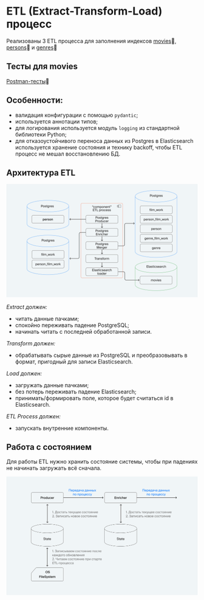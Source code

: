 # ETL (Extract-Transform-Load) процесс

Реализованы 3 ETL процесса для заполнения индексов [movies](https://github.com/192117/admin_panel/blob/master/postgres_to_es/movies_schema.json)💾, 
[persons](https://github.com/192117/admin_panel/blob/master/postgres_to_es/persons_schema.json)💾 и [genres](https://github.com/192117/admin_panel/blob/master/postgres_to_es/genres_schema.json)💾

## Тесты для movies

[Postman-тесты](https://code.s3.yandex.net/middle-python/learning-materials/ETLTests-2.json)💾

## Особенности:

- валидация конфигурации с помощью `pydantic`;
- используется аннотации типов;
- для логирования используется модуль `logging` из стандартной библиотеки Python;
- для отказоустойчивого переноса данных из Postgres в Elasticsearch используется хранение состояния и технику backoff, 
чтобы ETL процесс не мешал восстановлению БД.

## Архитектура ETL 

![Архитектура ETL-пайплайна](ETL_пайплайна.png)

_Extract должен:_
- читать данные пачками;
- спокойно переживать падение PostgreSQL;
- начинать читать с последней обработанной записи.

_Transform должен:_
- обрабатывать сырые данные из PostgreSQL и преобразовывать в формат, пригодный для записи Elasticsearch.

_Load должен:_
- загружать данные пачками;
- без потерь переживать падение Elasticsearch;
- принимать/формировать поле, которое будет считаться id в Elasticsearch.

_ETL Process должен:_
- запускать внутренние компоненты.

## Работа с состоянием

Для работы ETL нужно хранить состояние системы, чтобы при падениях не начинать загружать всё сначала. 

![Механизм состояний в ETL-процессах](state.png)